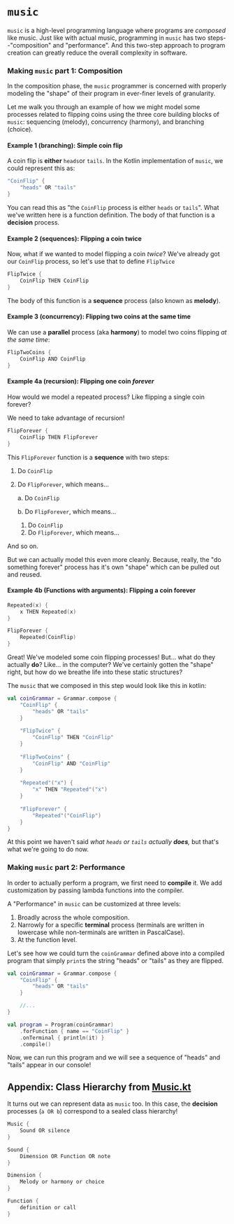 # `music`

`music` is a high-level programming language where programs are *composed* like music. Just like with actual music, programming in `music` has two steps--"composition" and "performance". And this two-step approach to program creation can greatly reduce the overall complexity in software.

### Making `music` part 1: Composition
In the composition phase, the `music` programmer is concerned with properly modeling the "shape" of their program in ever-finer levels of granularity.

Let me walk you through an example of how we might model some processes related to flipping coins using the three core building blocks of `music`: sequencing (melody), concurrency (harmony), and branching (choice).

#### Example 1 (**branching**): Simple coin flip

A coin flip is **either** `heads`or `tails`. In the Kotlin implementation of `music`, we could represent this as:

```kotlin
"CoinFlip" {
    "heads" OR "tails"
}
```

You can read this as "the `CoinFlip` process is either `heads` or `tails`". What we've written here is a function definition. The body of that function is a **decision** process.

#### Example 2 (**sequences**): Flipping a coin twice
Now, what if we wanted to model flipping a coin *twice*? We've already got our `CoinFlip` process, so let's use that to define `FlipTwice`

```kotlin
FlipTwice {
    CoinFlip THEN CoinFlip
}
```

The body of this function is a **sequence** process (also known as **melody**).

#### Example 3 (**concurrency**): Flipping two coins at the same time

We can use a **parallel** process (aka **harmony**) to model two coins flipping *at the same time*:

```kotlin
FlipTwoCoins {
    CoinFlip AND CoinFlip
}
```

#### Example 4a (**recursion**): Flipping one coin *forever*
How would we model a repeated process? Like flipping a single coin forever?

We need to take advantage of recursion!

```kotlin
FlipForever {
    CoinFlip THEN FlipForever
}
```

This `FlipForever` function is a **sequence** with two steps:

1. Do `CoinFlip`
2. Do `FlipForever`, which means...
   
    a. Do `CoinFlip`

    b. Do `FlipForever`, which means...

   1. Do `CoinFlip`
   2. Do `FlipForever`, which means...

And so on. 

But we can actually model this even more cleanly. Because, really, the "do something forever" process has it's own "shape" which can be pulled out and reused.

#### Example 4b (**Functions with arguments**): Flipping a coin forever

```kotlin
Repeated(x) {
    x THEN Repeated(x)
}

FlipForever {
    Repeated(CoinFlip)
}
```

Great! We've modeled some coin flipping processes! But... what do they actually **do**? Like... in the computer? We've certainly gotten the "shape" right, but how do we breathe life into these 
static structures?

The `music` that we composed in this step would look like this in kotlin:

```kotlin
val coinGrammar = Grammar.compose {
    "CoinFlip" {
        "heads" OR "tails"
    }
    
    "FlipTwice" {
        "CoinFlip" THEN "CoinFlip"
    }
    
    "FlipTwoCoins" {
        "CoinFlip" AND "CoinFlip"
    }
    
    "Repeated"("x") {
        "x" THEN "Repeated"("x")
    }
    
    "FlipForever" {
        "Repeated"("CoinFlip")
    }
}
```
At this point we haven't said *what `heads` or `tails` actually **does**,* but that's what we're going to do now. 

### Making `music` part 2: Performance

In order to actually perform a program, we first need to **compile** it. We add customization by passing lambda functions into the compiler.

A "Performance" in `music` can be customized at three levels:

1. Broadly across the whole composition.
2. Narrowly for a specific **terminal** process (terminals are written in lowercase while non-terminals are written in PascalCase).
3. At the function level.

Let's see how we could turn the `coinGrammar` defined above into a compiled program that simply `print`s the string "heads" or "tails" as they are flipped.

```kotlin
val coinGrammar = Grammar.compose {
    "CoinFlip" {
        "heads" OR "tails"
    }

    //...
}

val program = Program(coinGrammar)
    .forFunction { name == "CoinFlip" }
    .onTerminal { println(it) }
    .compile()
```

Now, we can run this program and we will see a sequence of "heads" and "tails" appear in our console!

## Appendix: Class Hierarchy from [Music.kt](./src/main//kotlin/org/pareto/music/Music.kt)

It turns out we can represent data as `music` too. In this case, the **decision** processes (`a OR b`) correspond to a sealed class hierarchy!

```kotlin
Music {
    Sound OR silence
}

Sound {
    Dimension OR Function OR note
}

Dimension {
    Melody or harmony or choice
}

Function { 
    definition or call
}
```
